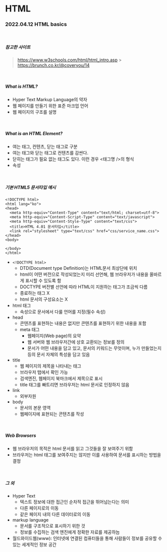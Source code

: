# HTML

### 2022.04.12 HTML basics

<br>

##### 참고한 사이트

> https://www.w3schools.com/html/html_intro.asp > https://brunch.co.kr/@coveryou/14

<br>

##### What is HTML?

- Hyper Text Markup Language의 약자
- 웹 페이지를 만들기 위한 표준 마크업 언어
- 웹 페이지의 구조를 설명

<br>

##### What is an HTML Element?

- 여는 태그, 컨텐츠, 닫는 태그로 구분
- 여는 태그와 닫는 태그로 컨텐츠를 감싼다.
- 닫히는 태그가 필요 없는 태그도 있다. 이런 경우 <태그명 />의 형식
- 속성

<br>

##### 기본 HTML5 문서타입 예시

```
<!DOCTYPE html>
<html lang="ko">
<head>
  <meta http-equiv="Content-Type" content="text/html; charset=utf-8">
  <meta http-equiv="Content-Script-Type" content="text/javascript">
  <meta http-equiv="Content-Style-Type" content="text/css">
  <title>HTML 4.01 문서타입</title>
  <link rel="stylesheet" type="text/css" href="css/service_name.css">
</head>
<body>

</body>
</html>
```

- `<!DOCTYPE html>`
  - DTD(Document type Definition)는 HTML문서 최상단에 위치
  - html이 어떤 버전으로 작성되었는지 미리 선언해, 웹 브라우저가 내용을 올바르게 표시할 수 있도록 함
  - DOCTYPE 버전별 선언에 따라 HTML이 지원하는 태그가 조금씩 다름
  - 종료하는 태그 X
  - html 문서의 구성요소는 X
- html 태그
  - 속성으로 문서에서 다룰 언어를 지정(필수 속성)
- head
  - 콘텐츠를 표현하는 내용은 없지만 콘텐츠를 표현하기 위한 내용을 포함
  - meta 태그
    - 웹페이지(Web page)의 요약
    - 웹 서버와 웹 브라우저간에 상호 교환되는 정보를 정의
    - 문서가 어떤 내용을 담고 있고, 문서의 키워드는 무엇이며, 누가 만들었는지 등의 문서 자체의 특성을 담고 있음
- title
  - 웹 페이지의 제목을 나타내는 태그
  - 브라우저 탭에서 확인 가능
  - 검색엔진, 웹페이지 북마크에서 제목으로 표시
  - title 태그를 빠트리면 브라우저는 html 문서로 인정하지 않음
- link
  - 외부자원
- body
  - 문서의 본문 영역
  - 웹페이지에 표현되는 콘텐츠를 작성

<br>

##### Web Browsers

- 웹 브라우저의 목적은 html 문서를 읽고 그것들을 잘 보여주기 위함
- 브라우저는 html 태그를 보여주지는 않지만 이를 사용하여 문서를 표시하는 방법을 결정

<br>

##### 그 외

- Hyper Text
  - 텍스트 정보에 대한 접근인 순차적 접근을 뛰어넘는다는 의미
  - 다른 페이지로의 이동
  - 같은 페이지 내의 다른 데이터로의 이동
- markup language
  - 문서를 구조적으로 표시하기 위한 것
  - 정보를 수집하는 검색 엔진에게 정확한 자료를 제공하늠
- 월드와이드웹(www): 인터넷에 연결된 컴퓨터들을 통해 사람들이 정보를 공유할 수 있는 세게적인 정보 공간

